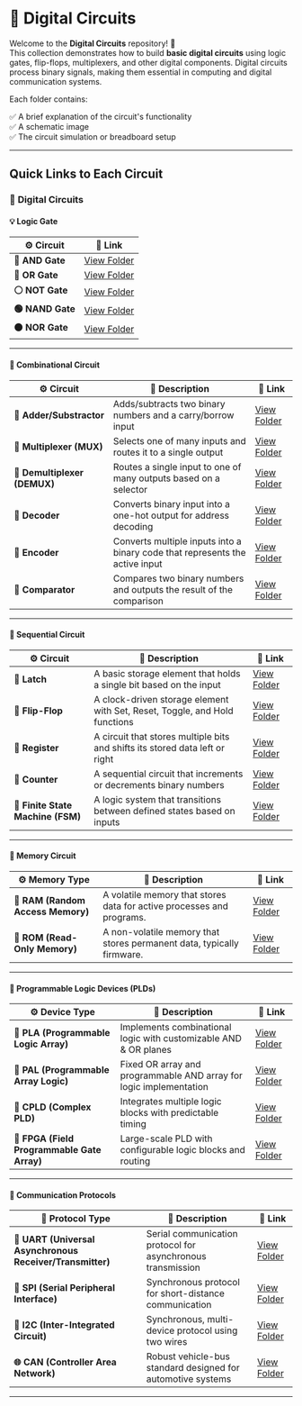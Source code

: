 # 🔌 Digital Circuits

Welcome to the **Digital Circuits** repository! 🎉  
This collection demonstrates how to build **basic digital circuits** using logic gates, flip-flops, multiplexers, and other digital components. Digital circuits process binary signals, making them essential in computing and digital communication systems.

Each folder contains:

✅ A brief explanation of the circuit's functionality  
✅ A schematic image  
✅ The circuit simulation or breadboard setup  

---

## Quick Links to Each Circuit

### 🔹 **Digital Circuits**  

#### 💡 Logic Gate  
| ⚙️ Circuit | 🔗 Link |
|---|---|
| **🔵 AND Gate** | [View Folder](./Logic_Gates/AND_Gate/) |
| **🔴 OR Gate** | [View Folder](./Logic_Gates/OR_Gate/) |
| **⚪ NOT Gate** | [View Folder](./Logic_Gates/NOT_Gate/) |
| **🟢 NAND Gate** | [View Folder](./Logic_Gates/NAND_Gate/) |
| **🟠 NOR Gate** | [View Folder](./Logic_Gates/NOR_Gate/) |

---

#### 🔲 Combinational Circuit  
| ⚙️ Circuit                      | 📜 Description                                                                     | 🔗 Link                                              |
|----------------------------------|-----------------------------------------------------------------------------------|-----------------------------------------------------|
| **🔲 Adder/Substractor**         | Adds/subtracts two binary numbers and a carry/borrow input                         | [View Folder](./Combinational_Circuit/+_-/)          |
| **🔲 Multiplexer (MUX)**         | Selects one of many inputs and routes it to a single output                        | [View Folder](./Combinational_Circuit/MUX/)          |
| **🔲 Demultiplexer (DEMUX)**     | Routes a single input to one of many outputs based on a selector                   | [View Folder](./Combinational_Circuit/DEMUX/)        |
| **🔲 Decoder**                   | Converts binary input into a one-hot output for address decoding                   | [View Folder](./Combinational_Circuit/Decoder/)      |
| **🔲 Encoder**                   | Converts multiple inputs into a binary code that represents the active input       | [View Folder](./Combinational_Circuit/Encoder/)      |
| **🔲 Comparator**                | Compares two binary numbers and outputs the result of the comparison               | [View Folder](./Combinational_Circuit/Comparator/)   |

---

#### 🔁 Sequential Circuit  
| ⚙️ Circuit                         | 📜 Description                                                                     | 🔗 Link                                |
|------------------------------------|-----------------------------------------------------------------------------------|----------------------------------------|
| **🔲 Latch**                       | A basic storage element that holds a single bit based on the input                | [View Folder](./Sequential_Circuit/Latch/)           |
| **🔲 Flip-Flop**                   | A clock-driven storage element with Set, Reset, Toggle, and Hold functions        | [View Folder](./Sequential_Circuit/FlipFlop/)        |
| **🔲 Register**                    | A circuit that stores multiple bits and shifts its stored data left or right      | [View Folder](./Sequential_Circuit/Register/)        |
| **🔲 Counter**                     | A sequential circuit that increments or decrements binary numbers                 | [View Folder](./Sequential_Circuit/Counter/)         |
| **🔲 Finite State Machine (FSM)**  | A logic system that transitions between defined states based on inputs            | [View Folder](./Sequential_Circuit/FSM/)             |

---

#### 🧠 Memory Circuit  
| ⚙️ Memory Type                     | 📜 Description                                                                 | 🔗 Link                                |
|------------------------------------|-------------------------------------------------------------------------------|----------------------------------------|
| **🔲 RAM (Random Access Memory)**  | A volatile memory that stores data for active processes and programs.         | [View Folder](./Memory_Circuit/RAM/)   |
| **🔲 ROM (Read-Only Memory)**      | A non-volatile memory that stores permanent data, typically firmware.         | [View Folder](./Memory_Circuit/ROM/)   |

---

#### 🔧 Programmable Logic Devices (PLDs)  
| ⚙️ Device Type               | 📜 Description                                                         | 🔗 Link                                |
|-----------------------------|------------------------------------------------------------------------|----------------------------------------|
| **🔳 PLA (Programmable Logic Array)**   | Implements combinational logic with customizable AND & OR planes     | [View Folder](./PLD/)              |
| **🔳 PAL (Programmable Array Logic)**   | Fixed OR array and programmable AND array for logic implementation   | [View Folder](./PLD)              |
| **🔳 CPLD (Complex PLD)**               | Integrates multiple logic blocks with predictable timing              | [View Folder](./PLD)             |
| **🔳 FPGA (Field Programmable Gate Array)** | Large-scale PLD with configurable logic blocks and routing            | [View Folder](./PLD)             |

---

#### 📡 Communication Protocols  
| 📶 Protocol Type            | 📜 Description                                                             | 🔗 Link                                |
|----------------------------|----------------------------------------------------------------------------|----------------------------------------|
| **🔌 UART (Universal Asynchronous Receiver/Transmitter)** | Serial communication protocol for asynchronous transmission     | [View Folder](./Comm_Protocol)   |
| **🔌 SPI (Serial Peripheral Interface)**                   | Synchronous protocol for short-distance communication           | [View Folder](./Comm_Protocol)    |
| **🔌 I2C (Inter-Integrated Circuit)**                      | Synchronous, multi-device protocol using two wires               | [View Folder](./Comm_Protocol)    |
| **🌐 CAN (Controller Area Network)**                       | Robust vehicle-bus standard designed for automotive systems      | [View Folder](./Comm_Protocol)    |

---
